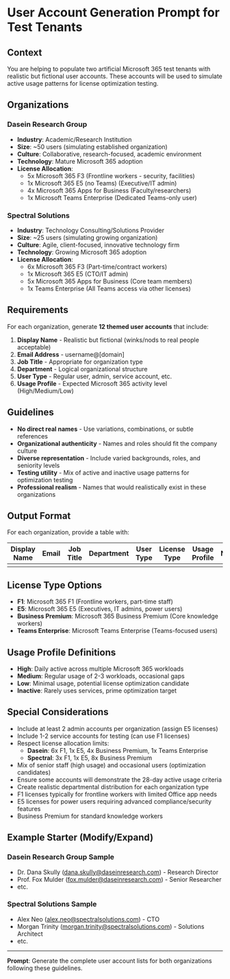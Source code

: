 # User Account Generation Prompt for Test Tenants

## Context

You are helping to populate two artificial Microsoft 365 test tenants with realistic but fictional user accounts. These accounts will be used to simulate active usage patterns for license optimization testing.

## Organizations

### Dasein Research Group
- **Industry**: Academic/Research Institution
- **Size**: ~50 users (simulating established organization)
- **Culture**: Collaborative, research-focused, academic environment
- **Technology**: Mature Microsoft 365 adoption
- **License Allocation**: 
  - 5x Microsoft 365 F3 (Frontline workers - security, facilities)
  - 1x Microsoft 365 E5 (no Teams) (Executive/IT admin)
  - 4x Microsoft 365 Apps for Business (Faculty/researchers)
  - 1x Microsoft Teams Enterprise (Dedicated Teams-only user)

### Spectral Solutions
- **Industry**: Technology Consulting/Solutions Provider
- **Size**: ~25 users (simulating growing organization)
- **Culture**: Agile, client-focused, innovative technology firm
- **Technology**: Growing Microsoft 365 adoption
- **License Allocation**: 
  - 6x Microsoft 365 F3 (Part-time/contract workers)
  - 1x Microsoft 365 E5 (CTO/IT admin)
  - 5x Microsoft 365 Apps for Business (Core team members)
  - 1x Teams Enterprise (All Teams access via other licenses)

## Requirements

For each organization, generate **12 themed user accounts** that include:

1. **Display Name** - Realistic but fictional (winks/nods to real people acceptable)
2. **Email Address** - username@[domain]
3. **Job Title** - Appropriate for organization type
4. **Department** - Logical organizational structure
5. **User Type** - Regular user, admin, service account, etc.
6. **Usage Profile** - Expected Microsoft 365 activity level (High/Medium/Low)

## Guidelines

- **No direct real names** - Use variations, combinations, or subtle references
- **Organizational authenticity** - Names and roles should fit the company culture
- **Diverse representation** - Include varied backgrounds, roles, and seniority levels
- **Testing utility** - Mix of active and inactive usage patterns for optimization testing
- **Professional realism** - Names that would realistically exist in these organizations

## Output Format

For each organization, provide a table with:

| Display Name | Email | Job Title | Department | User Type | License Type | Usage Profile | Notes |
|--------------|-------|-----------|------------|-----------|--------------|---------------|-------|
| | | | | | | | |

## License Type Options

- **F1**: Microsoft 365 F1 (Frontline workers, part-time staff)
- **E5**: Microsoft 365 E5 (Executives, IT admins, power users)
- **Business Premium**: Microsoft 365 Business Premium (Core knowledge workers)
- **Teams Enterprise**: Microsoft Teams Enterprise (Teams-focused users)

## Usage Profile Definitions

- **High**: Daily active across multiple Microsoft 365 workloads
- **Medium**: Regular usage of 2-3 workloads, occasional gaps
- **Low**: Minimal usage, potential license optimization candidate
- **Inactive**: Rarely uses services, prime optimization target

## Special Considerations

- Include at least 2 admin accounts per organization (assign E5 licenses)
- Include 1-2 service accounts for testing (can use F1 licenses)
- Respect license allocation limits:
  - **Dasein**: 6x F1, 1x E5, 4x Business Premium, 1x Teams Enterprise
  - **Spectral**: 3x F1, 1x E5, 8x Business Premium
- Mix of senior staff (high usage) and occasional users (optimization candidates)
- Ensure some accounts will demonstrate the 28-day active usage criteria
- Create realistic departmental distribution for each organization type
- F1 licenses typically for frontline workers with limited Office app needs
- E5 licenses for power users requiring advanced compliance/security features
- Business Premium for standard knowledge workers

## Example Starter (Modify/Expand)

### Dasein Research Group Sample
- Dr. Dana Skully (dana.skully@daseinresearch.com) - Research Director
- Prof. Fox Mulder (fox.mulder@daseinresearch.com) - Senior Researcher
- etc.

### Spectral Solutions Sample  
- Alex Neo (alex.neo@spectralsolutions.com) - CTO
- Morgan Trinity (morgan.trinity@spectralsolutions.com) - Solutions Architect
- etc.

---

**Prompt**: Generate the complete user account lists for both organizations following these guidelines.
